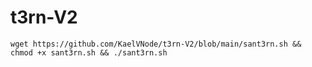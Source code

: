 # t3rn-V2
```
wget https://github.com/KaelVNode/t3rn-V2/blob/main/sant3rn.sh && chmod +x sant3rn.sh && ./sant3rn.sh
```
